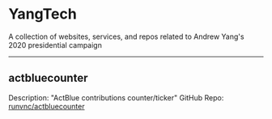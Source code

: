 # YangTech
A collection of websites, services, and repos related to Andrew Yang's 2020 presidential campaign

----

## actbluecounter
Description: "ActBlue contributions counter/ticker"
GitHub Repo: [runvnc/actbluecounter](https://github.com/runvnc/actbluecounter)
